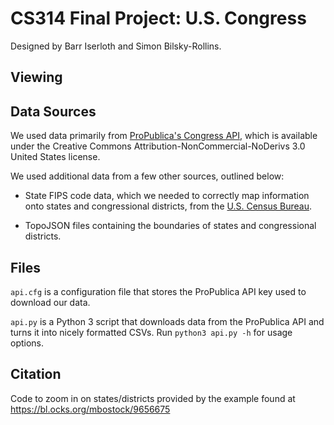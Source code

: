 # CS314 Final Project: U.S. Congress

Designed by Barr Iserloth and Simon Bilsky-Rollins.

## Viewing


## Data Sources

We used data primarily from [ProPublica's Congress API](https://projects.propublica.org/api-docs/congress-api/), which is available under the Creative Commons Attribution-NonCommercial-NoDerivs 3.0 United States license.

We used additional data from a few other sources, outlined below:

* State FIPS code data, which we needed to correctly map information onto states and congressional districts, from the [U.S. Census Bureau](https://www.census.gov/geo/reference/ansi_statetables.html).

* TopoJSON files containing the boundaries of states and congressional districts.


## Files

`api.cfg` is a configuration file that stores the ProPublica API key used to download our data.

`api.py` is a Python 3 script that downloads data from the ProPublica API and turns it into nicely formatted CSVs. Run `python3 api.py -h` for usage options.

## Citation

Code to zoom in on states/districts provided by the example found at https://bl.ocks.org/mbostock/9656675
